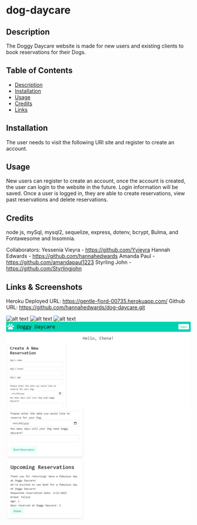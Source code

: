 # dog-daycare

## Description

The Doggy Daycare website is made for new users and existing clients to book reservations for their Dogs.

## Table of Contents

- [Description](#description)
- [Installation](#installation)
- [Usage](#usage)
- [Credits](#credits)
- [Links](#links)

## Installation

The user needs to visit the following URl site and register to create an account.

## Usage

New users can register to create an account, once the account is created, the user can login to the website in the future. Login information will be saved. Once a user is logged in, they are able to create reservations, view past reservations and delete reservations.

## Credits

node js, mySql, mysql2, sequelize, express, dotenv, bcrypt, Bulma, and Fontawesome and Insomnia.

Collaborators: Yessenia Vieyra - https://github.com/Yvieyra Hannah Edwards - https://github.com/hannahedwards
Amanda Paul - https://github.com/amandapaul1223 Styrling John - https://github.com/Styrlingjohn

## Links & Screenshots

Heroku Deployed URL: https://gentle-fjord-00735.herokuapp.com/
Github URL: https://github.com/hannahedwards/dog-daycare.git

![alt text](./public/images/homepage%202.png)
![alt text](./public/images/homepage.png)
![alt text](./public/images/login.png)
![alt text](./public/images/reservation%20screenshot.png)
![alt text](./public/images/upcoming%20reservations.png)
